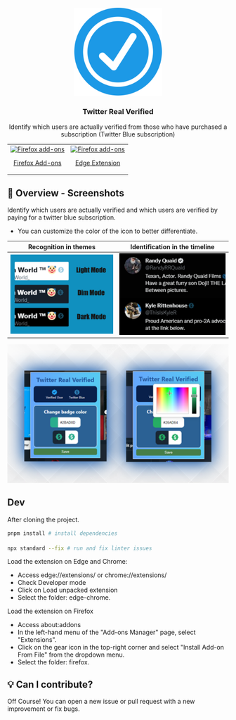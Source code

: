<p align="center">
  <img src="assets/Icon.png" width="200px" alt="Real Verify Extension" />
</p>
<h3 align="center">Twitter Real Verified</h3>
<p align="center">
  Identify which users are actually verified from those who have purchased a subscription (Twitter Blue subscription)
</p>
<table cellspacing="0" cellpadding="0" align="center">
  <tr>
    <td valign="center">
      <a href="https://addons.mozilla.org/es/firefox/addon/twitter-real-verified/">
        <img src="https://user-images.githubusercontent.com/22908993/166417727-3481fef4-00e5-4cf0-bb03-27fb880d993c.png" alt="Firefox add-ons" />
        <p align="center">Firefox Add-ons</p>
      </a>
    </td>
        <td valign="center">
      <a href="https://microsoftedge.microsoft.com/addons/detail/twitter-real-verified/llkfeengcmnpbpcgmchgjcjmfoekedij">
        <img height ="55px" src="https://www.siteimprove.com/globalassets/media/shared/page-specific/integrations/browser-extensions/microsoftstore.png?mode=crop" alt="Firefox add-ons" />
        <p align="center">Edge Extension</p>
      </a>
    </td>
  </tr>
</table>

## 👀 Overview - Screenshots

Identify which users are actually verified and which users are verified by paying for a twitter blue subscription.
- You can customize the color of the icon to better differentiate.


Recognition in themes            |  Identification in the timeline
:-------------------------:|:-------------------------:
<img src="overview-img/overview1.jpg" alt="AdGuard Browser Extension" />  |  <img src="overview-img/overview2.png"  alt="AdGuard Browser Extension" />
<p align="center">
  <img src="overview-img/color-picker.png" width="600px" alt="Real Verify Extension" />
</p>

## Dev
After cloning the project.

```bash
pnpm install # install dependencies

npx standard --fix # run and fix linter issues
```

Load the extension on Edge and Chrome:

- Access edge://extensions/ or chrome://extensions/
- Check Developer mode
- Click on Load unpacked extension
- Select the folder: edge-chrome.

Load the extension on Firefox
- Access about:addons
- In the left-hand menu of the "Add-ons Manager" page, select "Extensions".
- Click on the gear icon in the top-right corner and select "Install Add-on From File" from the dropdown menu.
- Select the folder: firefox.

## :bulb: Can I contribute?
Off Course! You can open a new issue or pull request with a new improvement or fix bugs.
